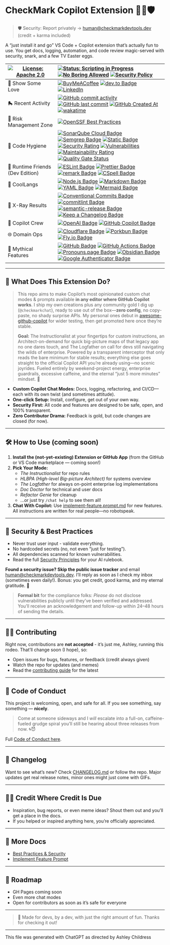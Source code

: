 # CheckMark Copilot Extension 🦾🤖🛡️

> 🛡 Security: Report privately → <human@checkmarkdevtools.dev> (credit + karma included)

A “just install it and go” VS Code + Copilot extension that’s actually fun to use.
You get docs, logging, automation, and code review magic-served with security, snark, and a few TV Easter eggs.

| [![License: Apache 2.0](https://img.shields.io/badge/License-Apache%202.0-EDC531.svg?logo=apache)](./LICENSE) | [![Status: Scripting in Progress](https://img.shields.io/badge/Status-Building_the_Set-9B5DE5?logo=data:image/svg+xml;base64,PHN2ZyB4bWxucz0iaHR0cDovL3d3dy53My5vcmcvMjAwMC9zdmciIHdpZHRoPSIyNCIgaGVpZ2h0PSIyNCIgdmlld0JveD0iMCAwIDI0IDI0IiBmaWxsPSJub25lIiBzdHJva2U9IiMwMGJiZjkiIHN0cm9rZS13aWR0aD0iMiIgc3Ryb2tlLWxpbmVjYXA9InJvdW5kIiBzdHJva2UtbGluZWpvaW49InJvdW5kIiBjbGFzcz0ibHVjaWRlIGx1Y2lkZS1nZW0taWNvbiBsdWNpZGUtZ2VtIj48cGF0aCBkPSJNNiAzaDEybDQgNi0xMCAxM0wyIDlaIi8+PHBhdGggZD0iTTExIDMgOCA5bDQgMTMgNC0xMy0zLTYiLz48cGF0aCBkPSJNMiA5aDIwIi8+PC9zdmc+)](./docs/README.md) [![No Boring Allowed](https://img.shields.io/badge/Style-Fun%20Only-F054B2?logo=data:image/svg+xml;base64,PHN2ZyB4bWxucz0iaHR0cDovL3d3dy53My5vcmcvMjAwMC9zdmciIHdpZHRoPSIyNCIgaGVpZ2h0PSIyNCIgdmlld0JveD0iMCAwIDI0IDI0IiBmaWxsPSJub25lIiBzdHJva2U9IiMwMGJiZjkiIHN0cm9rZS13aWR0aD0iMiIgc3Ryb2tlLWxpbmVjYXA9InJvdW5kIiBzdHJva2UtbGluZWpvaW49InJvdW5kIiBjbGFzcz0ibHVjaWRlIGx1Y2lkZS1nZW0taWNvbiBsdWNpZGUtZ2VtIj48cGF0aCBkPSJNNiAzaDEybDQgNi0xMCAxM0wyIDlaIi8+PHBhdGggZD0iTTExIDMgOCA5bDQgMTMgNC0xMy0zLTYiLz48cGF0aCBkPSJNMiA5aDIwIi8+PC9zdmc+)]() [![Security Policy](https://img.shields.io/badge/Security-Responsible-2A1F33?logo=data:image/svg+xml;base64,PHN2ZyB4bWxucz0iaHR0cDovL3d3dy53My5vcmcvMjAwMC9zdmciIHdpZHRoPSIyNCIgaGVpZ2h0PSIyNCIgdmlld0JveD0iMCAwIDI0IDI0IiBmaWxsPSJub25lIiBzdHJva2U9IiMwMGJiZjkiIHN0cm9rZS13aWR0aD0iMiIgc3Ryb2tlLWxpbmVjYXA9InJvdW5kIiBzdHJva2UtbGluZWpvaW49InJvdW5kIiBjbGFzcz0ibHVjaWRlIGx1Y2lkZS1nZW0taWNvbiBsdWNpZGUtZ2VtIj48cGF0aCBkPSJNNiAzaDEybDQgNi0xMCAxM0wyIDlaIi8+PHBhdGggZD0iTTExIDMgOCA5bDQgMTMgNC0xMy0zLTYiLz48cGF0aCBkPSJNMiA5aDIwIi8+PC9zdmc+)](.github/SECURITY.md) |
| - | :- |
| 🫶 Show Some Love | [![BuyMeACoffee](https://img.shields.io/badge/Buy%20Me%20a%20Coffee-ffdd00?logo=buy-me-a-coffee\&logoColor=black)](https://www.buymeacoffee.com/anchildress1) [![dev.to Badge](https://img.shields.io/badge/dev.to-0A0A0A?logo=devdotto\&logoColor=fff)](https://dev.to/anchildress1) [![LinkedIn](https://img.shields.io/badge/linkedin-%230077B5.svg?logo=linkedin\&logoColor=white)](https://www.linkedin.com/in/anchildress1/) |
| 🛼 Recent Activity | [![GitHub commit activity](https://img.shields.io/github/commit-activity/t/CheckMarKDevTools/checkmark-copilot-chat?color=F054B2\&cacheSeconds=3600)](https://github.com/CheckMarKDevTools/checkmark-copilot-chat/commits/main/) [![GitHub last commit](https://img.shields.io/github/last-commit/CheckMarKDevTools/checkmark-copilot-chat?display_timestamp=author\&color=34A853\&cacheSeconds=3600)](https://github.com/CheckMarKDevTools/checkmark-copilot-chat/commits/main/) [![GitHub Created At](https://img.shields.io/github/created-at/CheckMarKDevTools/checkmark-copilot-chat?color=EDC531)](https://github.com/CheckMarKDevTools/checkmark-copilot-chat) [![wakatime](https://wakatime.com/badge/github/CheckMarKDevTools/checkmark-copilot-chat.svg)](https://wakatime.com/badge/github/CheckMarKDevTools/checkmark-copilot-chat) |
| 🧯 Risk Management Zone | [![OpenSSF Best Practices](https://www.bestpractices.dev/projects/10950/badge)](https://www.bestpractices.dev/projects/10950) |
| 🧽 Code Hygiene | [![SonarQube Cloud Badge](https://img.shields.io/badge/SonarQube%20Cloud-126ED3?logo=sonarqubecloud\&logoColor=fff\&style=flat)]() [![Semgrep Badge](https://img.shields.io/badge/semgrep-13bf95)]() [![Static Badge](https://img.shields.io/badge/CodeQL-1d7dff?logo=github)]()<br/>[![Security Rating](https://sonarcloud.io/api/project_badges/measure?project=CheckMarKDevTools_checkmark-copilot-chat\&metric=security_rating)](https://sonarcloud.io/summary/new_code?id=CheckMarKDevTools_checkmark-copilot-chat) [![Vulnerabilities](https://sonarcloud.io/api/project_badges/measure?project=CheckMarKDevTools_checkmark-copilot-chat\&metric=vulnerabilities)](https://sonarcloud.io/summary/new_code?id=CheckMarKDevTools_checkmark-copilot-chat) [![Maintainability Rating](https://sonarcloud.io/api/project_badges/measure?project=CheckMarKDevTools_checkmark-copilot-chat\&metric=sqale_rating)](https://sonarcloud.io/summary/new_code?id=CheckMarKDevTools_checkmark-copilot-chat)<!--[![Coverage](https://sonarcloud.io/api/project_badges/measure?project=CheckMarKDevTools_checkmark-copilot-chat&metric=coverage)](https://sonarcloud.io/summary/new_code?id=CheckMarKDevTools_checkmark-copilot-chat)--> [![Quality Gate Status](https://sonarcloud.io/api/project_badges/measure?project=CheckMarKDevTools_checkmark-copilot-chat\&metric=alert_status)](https://sonarcloud.io/summary/new_code?id=CheckMarKDevTools_checkmark-copilot-chat) |
| 💽 Runtime Friends (Dev Edition) | [![ESLint Badge](https://img.shields.io/badge/ESLint-4B32C3?logo=eslint\&logoColor=fff)]() [![Prettier Badge](https://img.shields.io/badge/Prettier-F7B93E?logo=prettier\&logoColor=fff)]() [![remark Badge](https://img.shields.io/badge/remark-000?logo=remark\&logoColor=fff)]() [![CSpell Badge](https://img.shields.io/badge/cspell-yellow)]() |
| 🧊 CoolLangs | [![Node.js Badge](https://img.shields.io/badge/Node.js-5FA04E?logo=nodedotjs\&logoColor=fff)]() [![Markdown Badge](https://img.shields.io/badge/Markdown-000?logo=markdown\&logoColor=fff)]() [![YAML Badge](https://img.shields.io/badge/YAML-CB171E?logo=yaml\&logoColor=fff)]() [![Mermaid Badge](https://img.shields.io/badge/Mermaid-FF3670?logo=mermaid\&logoColor=fff)]() |
| 🩻 X-Ray Results | [![Conventional Commits Badge](https://img.shields.io/badge/Conventional%20Commits-FE5196?logo=conventionalcommits\&logoColor=fff)]() [![commitlint Badge](https://img.shields.io/badge/commitlint-000?logo=commitlint\&logoColor=fff)]() [![semantic-release Badge](https://img.shields.io/badge/semantic--release-494949?logo=semanticrelease\&logoColor=fff)]() [![Keep a Changelog Badge](https://img.shields.io/badge/Keep%20a%20Changelog-E05735?logo=keepachangelog\&logoColor=fff)](https://keepachangelog.com/) |
| 🤖 Copilot Crew | [![OpenAI Badge](https://img.shields.io/badge/OpenAI-412991?logo=openai\&logoColor=fff)]() [![GitHub Copilot Badge](https://img.shields.io/badge/GitHub%20Copilot-000?logo=githubcopilot\&logoColor=fff)]() |
| 🌐 Domain Ops | [![Cloudflare Badge](https://img.shields.io/badge/Cloudflare-F38020?logo=cloudflare\&logoColor=fff)]() [![Porkbun Badge](https://img.shields.io/badge/Porkbun-EF7878?logo=porkbun\&logoColor=fff)]() [![Fly.io Badge](https://img.shields.io/badge/Fly.io-24175B?logo=flydotio\&logoColor=fff)]() |
| 🦄 Mythical Features | [![GitHub Badge](https://img.shields.io/badge/GitHub-181717?logo=github\&logoColor=fff)]() [![GitHub Actions Badge](https://img.shields.io/badge/GitHub%20Actions-2088FF?logo=githubactions\&logoColor=fff)]()<br/> [![Pronouns.page Badge](https://img.shields.io/badge/Pronouns.page-C71585?logo=pronounsdotpage\&logoColor=fff)]() [![Obsidian Badge](https://img.shields.io/badge/Obsidian-7C3AED?logo=obsidian\&logoColor=fff)]() [![Google Authenticator Badge](https://img.shields.io/badge/Google%20Authenticator-4285F4?logo=googleauthenticator\&logoColor=fff)]() |

---

## 🦄 What Does This Extension Do?

> This repo aims to make Copilot’s most opinionated custom chat modes & prompts available **in any editor where GitHub Copilot works**. I ship my own creations plus any community gold I dig up (`@checkmarkchat`), ready to use out of the box—**zero config**, no copy-paste, no shady surprise APIs. My personal ones debut in [awesome-github-copilot](https://github.com/anchildress1/awesome-github-copilot) for wider testing, then get promoted here once they’re stable.
>
> **Goal:** The Instructionalist at your fingertips for custom instructions, an Architect-on-demand for quick big-picture maps of that legacy app no one dares touch, and The Logfather on call for devs still navigating the wilds of enterprise. Powered by a transparent interceptor that only reads the bare minimum for stable results; everything else goes straight to the official Copilot API you’re already using—no scenic joyrides. Fueled entirely by weekend-project energy, enterprise guardrails, excessive caffeine, and the eternal “just 5 more minutes” mindset. 🫶

- **Custom Copilot Chat Modes:** Docs, logging, refactoring, and CI/CD—each with its own twist (and sometimes attitude).
- **One-click Setup:** Install, configure, get out of your own way.
- **Security First:** All code and features are designed to be safe, open, and 100% transparent.
- **Zero Contributor Drama:** Feedback is gold, but code changes are closed (for now).

---

## 🛠️ How to Use (coming soon)

1. **Install the (not-yet-existing) Extension or GitHub App** (from the GitHub or VS Code marketplace — coming soon!)
2. **Pick Your Mode:**
   - _The Instructionalist_ for repo rules
   - _HLBPA (High-level Big-picture Architect)_ for systems overview
   - _The Logfather_ for always on-point enterprise log implementations
   - _Doc Doctor_ for technical and user docs
   - _Refactor Genie_ for cleanup
   - ...or just try `/chat help` to see them all!
3. **Chat With Copilot:**
   Use [implement-feature.prompt.md](./.github/prompts/implement-feature.prompt.md) for new features. All instructions are written for real people—no robotspeak.

---

## 🔐 Security & Best Practices

- Never trust user input - validate everything.
- No hardcoded secrets (no, not even “just for testing”).
- All dependencies scanned for known vulnerabilities.
- Read the full [Security Principles](.github/instructions/security-principles.instructions.md) for your AI rulebook.

**Found a security issue? Skip the public issue tracker** and email <human@checkmarkdevtools.dev>. I’ll reply as soon as I check my inbox (sometimes even daily!). Bonus: you get credit, good karma, and my eternal gratitude. 🙏

> **Formal bit** for the compliance folks: _Please_ do not disclose vulnerabilities publicly until they’ve been verified and addressed. You’ll receive an acknowledgement and follow-up within 24–48 hours of sending the details.

---

## 🧑‍💻 Contributing

Right now, contributions are **not accepted** - it’s just me, Ashley, running this rodeo.
That’ll change soon (I hope), so:

- Open issues for bugs, features, or feedback (credit always given)
- Watch the repo for updates (and memes)
- Read the [contributing guide](.github/CONTRIBUTING.md) for the latest

---

## 🌈 Code of Conduct

This project is welcoming, open, and safe for all. If you see something, say something — **nicely**.

> Come at someone sideways and I _will_ escalate into a full-on, caffeine-fueled grudge spiral you’ll still be hearing about three releases from now. 🌀😈

Full [Code of Conduct here](.github/CODE_OF_CONDUCT.md).

---

## 📢 Changelog

Want to see what’s new? Check [CHANGELOG.md](CHANGELOG.md) or follow the repo.
Major updates get real release notes, minor ones might just come with GIFs.

---

## 🦸‍♀️ Credit Where Credit Is Due

- Inspiration, bug reports, or even meme ideas? Shout them out and you’ll get a place in the docs.
- If you helped or inspired anything here, you’re officially appreciated.

---

## 👀 More Docs

- [Best Practices & Security](./.github/instructions/security-principles.instructions.md)
- [Implement Feature Prompt](./.github/prompts/implement-feature.prompt.md)

---

## 🚧 Roadmap

- GH Pages coming soon
- Even more chat modes
- Open for contributors as soon as it’s safe for everyone

---

> 🦄 Made for devs, by a dev, with just the right amount of fun.
> Thanks for checking it out!

---

</small>This file was generated with ChatGPT as directed by Ashley Childress<small>
